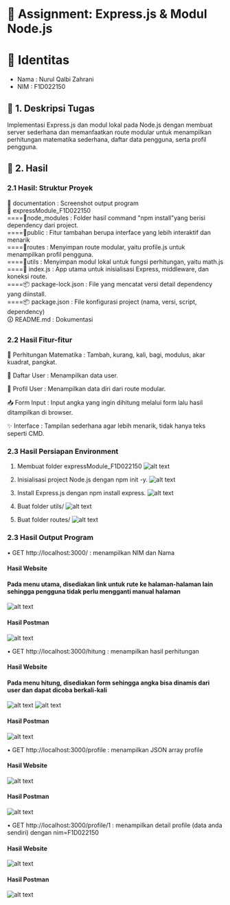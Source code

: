 # 📘 Assignment: Express.js & Modul Node.js

# 👤 Identitas
- Nama      : Nurul Qalbi Zahrani
- NIM       : F1D022150

## 📌 1. Deskripsi Tugas

<p> Implementasi Express.js dan modul lokal pada Node.js dengan membuat server sederhana dan memanfaatkan route modular untuk menampilkan perhitungan matematika sederhana, daftar data pengguna, serta profil pengguna. </p>

## 📂 2. Hasil

### 2.1 Hasil: Struktur Proyek
📂 documentation    : Screenshot output program
<br>
📂 expressModule_F1D022150<br>
====📂node_modules          : Folder hasil command "npm install"yang berisi dependency dari project.<br>
====📂public                : Fitur tambahan berupa interface yang lebih interaktif dan menarik<br>
====📂routes                : Menyimpan route modular, yaitu profile.js untuk menampilkan profil pengguna.<br>
====📂utils                 : Menyimpan modul lokal untuk fungsi perhitungan, yaitu math.js<br>
====📄 index.js             : App utama untuk inisialisasi Express, middleware, dan koneksi route.<br>
====📦 package-lock.json    : File yang mencatat versi detail dependency yang diinstall.<br>
====📦 package.json         : File konfigurasi project (nama, versi, script, dependency)<br>
🛈 README.md                 : Dokumentasi

### 2.2 Hasil Fitur-fitur
🔢 Perhitungan Matematika    : Tambah, kurang, kali, bagi, modulus, akar kuadrat, pangkat.

👥 Daftar User               : Menampilkan data user.

🪪 Profil User               : Menampilkan data diri dari route modular.
 
📥 Form Input                : Input angka yang ingin dihitung melalui form lalu hasil ditampilkan di browser.

✨ Interface                 : Tampilan sederhana agar lebih menarik, tidak hanya teks seperti CMD.

### 2.3 Hasil Persiapan Environment
1. Membuat folder expressModule_F1D022150
![alt text](documentation/buat_folder.png)

2. Inisialisasi project Node.js dengan npm init -y.
![alt text](documentation/npm_init.png)

3.	Install Express.js dengan npm install express.
![alt text](documentation/install_express.png)

4.	Buat folder utils/
![alt text](documentation/buat_folder_utils.png)

5.	Buat folder routes/
![alt text](documentation/buat_folder_routes.png)


### 2.3 Hasil Output Program

•	GET http://localhost:3000/          : menampilkan NIM dan Nama
#### <p style= "justify-content: center">Hasil Website  </p>
#### <p> Pada menu utama, disediakan link untuk rute ke halaman-halaman lain sehingga pengguna tidak perlu mengganti manual halaman </p>

![alt text](documentation/mainPage.png)
#### Hasil Postman 
![alt text](documentation/postman_mainPage.png)

•	GET http://localhost:3000/hitung    : menampilkan hasil perhitungan
#### <p style= "justify-content: center">Hasil Website  </p>
#### <p> Pada menu hitung, disediakan form sehingga angka bisa dinamis dari user dan dapat dicoba berkali-kali </p>
![alt text](documentation/hitung.png)
![alt text](documentation/hitung_2.png)
#### Hasil Postman
![alt text](documentation/postman_hitung.png)

•	GET http://localhost:3000/profile   : menampilkan JSON array profile
#### Hasil Website
![alt text](documentation/profile.png)
#### Hasil Postman
![alt text](documentation/postman_profile.png)

•	GET http://localhost:3000/profile/1 : menampilkan detail profile (data anda sendiri) dengan nim=F1D022150
#### Hasil Website
![alt text](documentation/profileF1D022150.png)
#### Hasil Postman
![alt text](documentation/postman_profileF1D022150.png)

